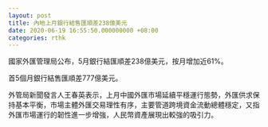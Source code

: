 ```yaml
---
layout: post
title: 內地上月銀行結售匯順差238億美元
date: 2020-06-19 16:55:50.000000000 +08:00
categories: rthk
---
```


國家外匯管理局公布，5月銀行結匯順差238億美元，按月增加近61%。

首5個月銀行結售匯順差777億美元。

外管局新聞發言人王春英表示，上月中國外匯市場延續平穩運行態勢，外匯供求保持基本平衡，市場主體外匯交易理性有序，主要管道跨境資金流動總體穩定，又指外匯市場運行的韌性進一步增強，人民幣資產展現出較強的吸引力。
